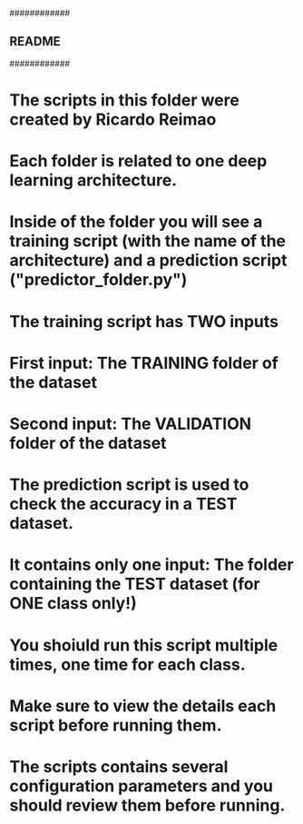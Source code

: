 ############
## README ##
############

# The scripts in this folder were created by Ricardo Reimao
# Each folder is related to one deep learning architecture. 
# Inside of the folder you will see a training script (with the name of the architecture) and a prediction script ("predictor_folder.py")


# The training script has TWO inputs
# First input: The TRAINING folder of the dataset
# Second input: The VALIDATION folder of the dataset

# The prediction script is used to check the accuracy in a TEST dataset. 
# It contains only one input: The folder containing the TEST dataset (for ONE class only!)
# You shoiuld run this script multiple times, one time for each class.

# Make sure to view the details each script before running them. 
# The scripts contains several configuration parameters and you should review them before running.
